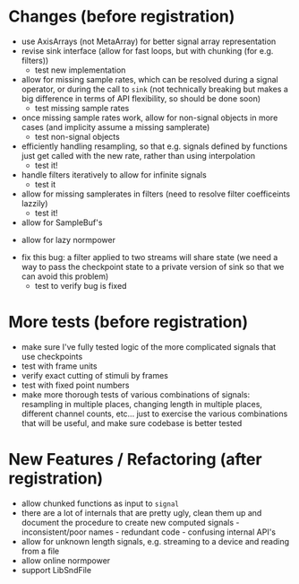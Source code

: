 # Changes (before registration)
+ use AxisArrays (not MetaArray) for better signal array representation
+ revise sink interface (allow for fast loops, but with chunking (for e.g. filters))
    - test new implementation
+ allow for missing sample rates, which can be resolved during
a signal operator, or during the call to `sink` (not technically breaking
but makes a big difference in terms of API flexibility, so should be done soon)
    - test missing sample rates
+ once missing sample rates work, allow for non-signal objects in more cases (and implicity assume a missing samplerate)
    - test non-signal objects
+ efficiently handling resampling, so that e.g. signals defined by functions
    just get called with the new rate, rather than using interpolation
    - test it!
+ handle filters iteratively to allow for infinite signals
    - test it
+ allow for missing samplerates in filters (need to resolve
    filter coefficeints lazzily)
    - test it!
+ allow for SampleBuf's
- allow for lazy normpower
+ fix this bug: a filter applied to two streams will share state
    (we need a way to pass the checkpoint state to a private version of
    sink so that we can avoid this problem)
    - test to verify bug is fixed

# More tests (before registration)
- make sure I've fully tested logic of the more complicated
  signals that use checkpoints
- test with frame units 
- verify exact cutting of stimuli by frames
- test with fixed point numbers
- make more thorough tests of various combinations of signals: resampling
in multiple places, changing length in multiple places, different channel
counts, etc... just to exercise the various combinations that will
be useful, and make sure codebase is better tested

# New Features / Refactoring (after registration)
- allow chunked functions as input to `signal`
- there are a lot of internals that are pretty ugly,
    clean them up and document the procedure to create
    new computed signals
        - inconsistent/poor names
        - redundant code
        - confusing internal API's
- allow for unknown length signals, e.g. streaming to a device
    and reading from a file
- allow online normpower
- support LibSndFile